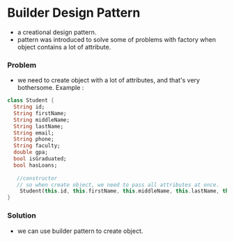 # Builder Design Pattern
- a creational design pattern.
- pattern was introduced to solve some of problems with factory when object contains a lot of attribute.
          
### Problem
- we need to create object with a lot of  attributes, and that's very bothersome.
Example :
```dart
class Student {
  String id;
  String firstName;
  String middleName;
  String lastName;
  String email;
  String phone;
  String faculty;
  double gpa;
  bool isGraduated;
  bool hasLoans;
   
   //constructor
   // so when create object, we need to pass all attributes at once.
    Student(this.id, this.firstName, this.middleName, this.lastName, this.email, this.phone, this.faculty, this.gpa, this.isGraduated, this.hasLoans);
}
```

### Solution
- we can use builder pattern to create object.
